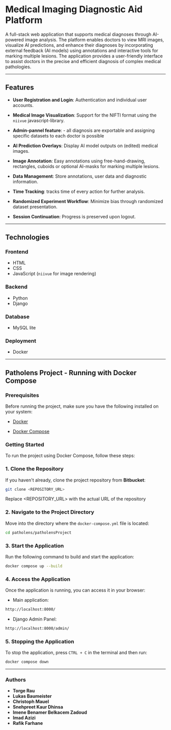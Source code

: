 # Medical Imaging Diagnostic Aid Platform

A full-stack web application that supports medical diagnoses through AI-powered image analysis. The platform enables doctors to view MRI images, visualize AI predictions, and enhance their diagnoses by incorporating external feedback (AI models) using annotations and interactive tools for marking multiple lesions. The application provides a user-friendly interface to assist doctors in the precise and efficient diagnosis of complex medical pathologies.


---

## Features

- **User Registration and Login**: Authentication and individual user accounts.

- **Medical Image Visualization**: Support for the NIFTI format using the `niivue` javascript-library.

- **Admin-pannel feature**: - all diagnosis are exportable and assigning specific datasets to each doctor is possible

- **AI Prediction Overlays**: Display AI model outputs on (edited) medical images.

- **Image Annotation**: Easy annotations using free-hand-drawing, rectangles, cuboids or optional AI-masks for marking multiple lesions.

- **Data Management**: Store annotations, user data and diagnostic information.

- **Time Tracking**: tracks time of every action for further analysis.

- **Randomized Experiment Workflow**: Minimize bias through randomized dataset presentation.

- **Session Continuation**: Progress is preserved upon logout.

---

## Technologies  

### Frontend  
- HTML  
- CSS  
- JavaScript (`niivue` for image rendering)  

### Backend  
- Python  
- Django  

### Database  
- MySQL lite

### Deployment
- Docker

---

## **Patholens Project - Running with Docker Compose**

### **Prerequisites**
Before running the project, make sure you have the following installed on your system:

- [Docker](https://www.docker.com/get-started)

- [Docker Compose](https://docs.docker.com/compose/install/)

### **Getting Started**
To run the project using Docker Compose, follow these steps:

### **1. Clone the Repository**
If you haven't already, clone the project repository from **Bitbucket**:
```sh
git clone <REPOSITORY_URL>
```
Replace <REPOSITORY_URL> with the actual URL of the repository

### **2. Navigate to the Project Directory**
Move into the directory where the `docker-compose.yml` file is located:
```sh
cd patholens/patholensProject
```

### **3. Start the Application**
Run the following command to build and start the application:
```sh
docker compose up --build
```

### **4. Access the Application**
Once the application is running, you can access it in your browser:

* Main application:
```sh
http://localhost:8000/
```

* Django Admin Panel:
```sh
http://localhost:8000/admin/
```

### **5. Stopping the Application**
To stop the application, press `CTRL + C` in the terminal and then run:
```sh
docker compose down
```

---

### Authors  
- **Torge Rau** 
- **Lukas Baumeister**
- **Christoph Mauel**
- **Snehpreet Kaur Dhinsa**
- **Imene Benamer Belkacem Zadoud**
- **Imad Azizi**
- **Rafik Farhane**